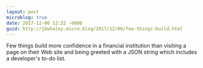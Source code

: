 ```yaml
---
layout: post
microblog: true
date: 2017-12-06 12:22 -0800
guid: http://jbwhaley.micro.blog/2017/12/06/few-things-build.html
---
```

Few things build more confidence in a financial institution than visiting a page on their Web site and being greeted with a JSON string which includes a developer's to-do list.

